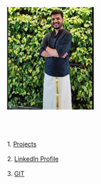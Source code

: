 <div class="row">
  <div class="column" style="width:50%">
    <img src="/images/my_pic.jpg" alt="Avatar" style="width:200px">
  </div>
  <div class="column" style="width:50%">
     <br><br><br><br>
    1. <a href="https://docs.google.com/spreadsheets/d/1tHFYnNZkA8kO0w2tk10G_c88rnqVLbw9hhaiSz2tGc8/edit?usp=sharing">Projects</a><br><br>
    2. <a href="https://www.linkedin.com/in/keyur-talathi-a64227120">LinkedIn Profile</a> <br><br>
    3. <a href="https://github.com/keyurtalathi?tab=repositories">GIT</a>
    
  </div>
</div>
